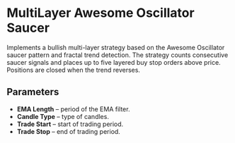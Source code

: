 # MultiLayer Awesome Oscillator Saucer

Implements a bullish multi-layer strategy based on the Awesome Oscillator saucer pattern and fractal trend detection. The strategy counts consecutive saucer signals and places up to five layered buy stop orders above price. Positions are closed when the trend reverses.

## Parameters
- **EMA Length** – period of the EMA filter.
- **Candle Type** – type of candles.
- **Trade Start** – start of trading period.
- **Trade Stop** – end of trading period.
